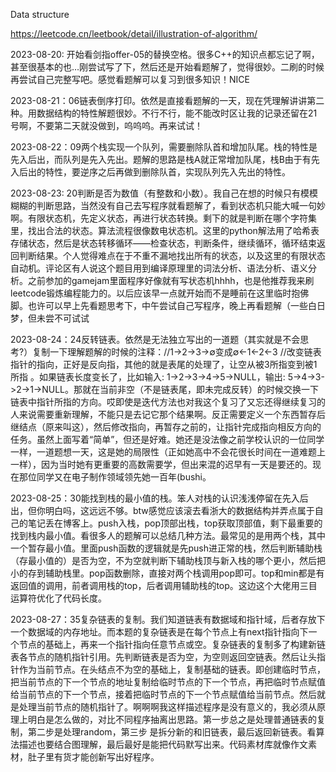 Data structure

https://leetcode.cn/leetbook/detail/illustration-of-algorithm/

2023-08-20: 开始看剑指offer-05的替换空格。很多C++的知识点都忘记了啊，甚至很基本的也…刚尝试写了下，然后还是开始看题解了，觉得很妙。二刷的时候再尝试自己完整写吧。感觉看题解可以复习到很多知识！NICE

2023-08-21：06链表倒序打印。依然是直接看题解的一天，现在凭理解讲讲第二种。用数据结构的特性解题很妙。不行不行，能不能改时区让我的记录还留在21号啊，不要第二天就没做到，呜呜呜。再来试试！

2023-08-22：09两个栈实现一个队列，需要删除队首和增加队尾。栈的特性是先入后出，而队列是先入先出。题解的思路是栈A就正常增加队尾，栈B由于有先入后出的特性，要逆序之后再做到删除队首，实现队列先入先出的特性。

2023-08-23: 20判断是否为数值（有整数和小数）。我自己在想的时候只有模模糊糊的判断思路，当然没有自己去写程序就看题解了，看到状态机只能大喊一句妙啊。有限状态机，先定义状态，再进行状态转换。剩下的就是判断在哪个字符集里，找出合法的状态。算法流程很像数电状态机。这里的python解法用了哈希表存储状态，然后是状态转移循环——检查状态，判断条件，继续循环，循环结束返回判断结果。个人觉得难点在于不重不漏地找出所有的状态，以及这里的有限状态自动机。评论区有人说这个题目用到编译原理里的词法分析、语法分析、语义分析。之前参加的gamejam里面程序好像就有写状态机hhhh，也是他推荐我来刷leetcode锻炼编程能力的。以后应该早一点就开始而不是睡前在这里临时抱佛脚。也许可以早上先看题思考下，中午尝试自己写程序，晚上再看题解（一些白日梦，但未尝不可试试

2023-08-24：24反转链表。依然是无法独立写出的一道题（其实就是不会思考?）复制一下理解题解的时候的注释：//1→2→3→∅变成∅←1←2←3 //改变链表指针的指向，正好是反向指，其他的就是表尾的处理了，让空从被3所指变到被1所指 。如果链表长度变长了，比如输入: 1->2->3->4->5->NULL，输出: 5->4->3->2->1->NULL。那就在当前非空（不是链表尾，即未完成反转）的时候交换一下链表中指针所指的方向。哎即使是迭代方法也对我这个复习了又忘还得继续复习的人来说需要重新理解，不能只是去记它那个结果啊。反正需要定义一个东西暂存后继结点（原来叫这），然后修改指向，再暂存之前的，让指针完成指向相反方向的任务。虽然上面写着“简单”，但还是好难。她还是没法像之前学校认识的一位同学一样，一道题想一天，这是她的局限性（正如她高中不会花很长时间在一道难题上一样），因为当时她有更重要的高数需要学，但出来混的迟早有一天是要还的。现在那位同学又在电子制作领域领先她一百年(bushi。

2023-08-25：30能找到栈的最小值的栈。笨人对栈的认识浅浅停留在先入后出，但你明白吗，这远远不够。btw感觉应该滚去看浙大的数据结构并弄点属于自己的笔记丢在博客上。push入栈，pop顶部出栈，top获取顶部值，剩下最重要的找到栈内最小值。看很多人的题解可以总结几种方法。最常见的是用两个栈，其中一个暂存最小值。里面push函数的逻辑就是先push进正常的栈，然后判断辅助栈（存最小值的）是否为空，不为空就判断下辅助栈顶与新入栈的哪个更小，然后把小的存到辅助栈里。pop函数删除，直接对两个栈调用pop即可。top和min都是有返回值的调用，前者调用栈的top，后者调用辅助栈的top。这边这个大佬用三目运算符优化了代码长度。

2023-08-27：35复杂链表的复制。我们知道链表有数据域和指针域，后者存放下一个数据域的内存地址。而本题的复杂链表是在每个节点上有next指针指向下一个节点的基础上，再来一个指针指向任意节点或空。复杂链表的复制多了构建新链表各节点的随机指针引用。先判断链表是否为空，为空则返回空链表。然后让头指针作为当前节点。在头结点不为空的基础上，复制基础的链表。即创建临时节点，把当前节点的下一个节点的地址复制给临时节点的下一个节点，再把临时节点赋值给当前节点的下一个节点，接着把临时节点的下一个节点赋值给当前节点。然后就是处理当前节点的随机指针了。啊啊啊我这样描述程序是没有意义的，我必须从原理上明白是怎么做的，对比不同程序抽离出思路。第一步总之是处理普通链表的复制，第二步是处理random，第三步
是拆分新的和旧链表，最后返回新链表。看算法描述也要结合图理解，最后最好是能把代码默写出来。代码素材库就像作文素材，肚子里有货才能创新写出好程序。























